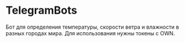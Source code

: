 # TelegramBots

Бот для определения температуры, скорости ветра и влажности в разных городах мира.
Для использования нужны токены с OWN.
